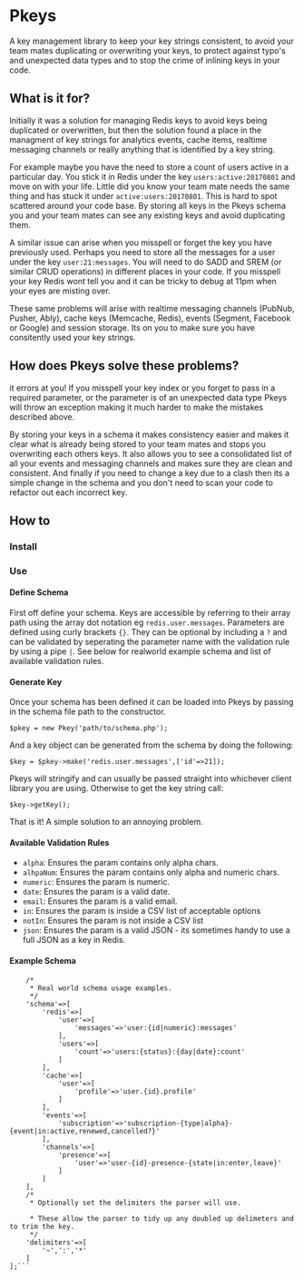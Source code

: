 # Pkeys
A key management library to keep your key strings consistent, to avoid your team mates duplicating or overwriting your keys, to protect against typo's and unexpected data types and to stop the crime of inlining keys in your code.

## What is it for?
Initially it was a solution for managing Redis keys to avoid keys being duplicated or overwritten, but then the solution found a place in the managment of key strings for analytics events, cache items, realtime messaging channels or really anything that is identified by a key string. 

For example maybe you have the need to store a count of users active in a particular day. You stick it in Redis under the key `users:active:20170801` and move on with your life. Little did you know your team mate needs the same thing and has stuck it under `active:users:20170801`. This is hard to spot scattered around your code base. By storing all keys in the Pkeys schema you and your team mates can see any existing keys and avoid duplicating them.

A similar issue can arise when you misspell or forget the key you have previously used. Perhaps you need to store all the messages for a user under the key `user:21:messages`. You will need to do SADD and SREM (or similar CRUD operations) in different places in your code. If you misspell your key Redis wont tell you and it can be tricky to debug at 11pm when your eyes are misting over.

These same problems will arise with realtime messaging channels (PubNub, Pusher, Ably), cache keys (Memcache, Redis), events (Segment, Facebook or Google) and session storage. Its on you to make sure you have consitently used your key strings.

## How does Pkeys solve these problems?
it errors at you! If you misspell your key index or you forget to pass in a required parameter, or the parameter is of an unexpected data type Pkeys will throw an exception making it much harder to make the mistakes described above.

By storing your keys in a schema it makes consistency easier and makes it clear what is already being stored to your team mates and stops you overwriting each others keys. It also allows you to see a consolidated list of all your events and messaging channels and makes sure they are clean and consistent. And finally if you need to change a key due to a clash then its a simple change in the schema and you don't need to scan your code to refactor out each incorrect key. 

## How to

### Install

### Use

#### Define Schema
First off define your schema. Keys are accessible by referring to their array path using the array dot notation eg `redis.user.messages`. Parameters are defined using curly brackets `{}`. They can be optional by including a `?` and can be validated by seperating the parameter name with the validation rule by using a pipe `|`. See below for realworld example schema and list of available validation rules.

#### Generate Key
Once your schema has been defined it can be loaded into Pkeys by passing in the schema file path to the constructor. 

  `$pkey = new Pkey('path/to/schema.php');`

And a key object can be generated from the schema by doing the following:

  `$key = $pkey->make('redis.user.messages',['id'=>21]);`

Pkeys will stringify and can usually be passed straight into whichever client library you are using. Otherwise to get the key string call:
 
  `$key->getKey();`
  
That is it! A simple solution to an annoying problem.

#### Available Validation Rules

 * `alpha`: Ensures the param contains only alpha chars.
 * `alhpaNum`: Ensures the param contains only alpha and numeric chars.
 * `numeric`: Ensures the param is numeric.
 * `date`: Ensures the param is a valid date.
 * `email`: Ensures the param is a valid email.
 * `in`: Ensures the param is inside a CSV list of acceptable options
 * `notIn`: Ensures the param is not inside a CSV list
 * `json`: Ensures the param is a valid JSON - its sometimes handy to use a full JSON as a key in Redis.

#### Example Schema 
```return [
    /*
     * Real world schema usage examples.
     */
    'schema'=>[
        'redis'=>[
            'user'=>[
                'messages'=>'user:{id|numeric}:messages'
            ],
            'users'=>[
                'count'=>'users:{status}:{day|date}:count'
            ]
        ],
        'cache'=>[
            'user'=>[
                'profile'=>'user.{id}.profile'
            ]
        ],
        'events'=>[
            'subscription'=>'subscription-{type|alpha}-{event|in:active,renewed,cancelled?}'
        ],
        'channels'=>[
            'presence'=>[
                'user'=>'user-{id}-presence-{state|in:enter,leave}'
            ]
        ]
    ],
    /*
     * Optionally set the delimiters the parser will use.
     
     * These allow the parser to tidy up any doubled up delimeters and to trim the key.
     */
    'delimiters'=>[
        '~',':','*'
    ]
];```
